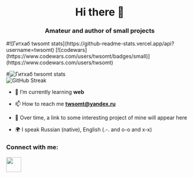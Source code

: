 <h1 align="center">Hi there 👋</h1>
<h3 align="center">Amateur and author of small projects</h3>
#![Гитхаб twsomt stats](https://github-readme-stats.vercel.app/api?username=twsomt)
[![codewars](https://www.codewars.com/users/twsomt/badges/small)](https://www.codewars.com/users/twsomt)  

#![Гитхаб twsomt stats](https://github-readme-stats.vercel.app/api?username=twsomt)
<br>
![GitHub Streak](https://github-readme-streak-stats.herokuapp.com/?user=twsomt)

- 🌱 I’m currently learning **web**

- 📫 How to reach me **twsomt@yandex.ru**

- 📄 Over time, a link to some interesting project of mine will appear here

- 🌍 I speak Russian (native), English (.-. and o-o and x-x)

### Connect with me:
<p align="left">
<a href="https://t.me/twsomt">
<img src="https://www.svgrepo.com/show/354443/telegram.svg" width="40" height="40"
</a>
</p>
